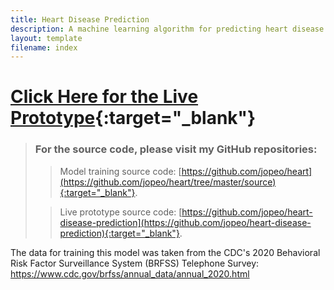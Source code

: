 ```yaml
---
title: Heart Disease Prediction
description: A machine learning algorithm for predicting heart disease
layout: template
filename: index
---
```


# [Click Here for the Live Prototype](http://www.heartdiseasepredictor.com){:target="_blank"}

>### For the source code, please visit my GitHub repositories:
>> Model training source code: [https://github.com/jopeo/heart](https://github.com/jopeo/heart/tree/master/source){:target="_blank"}.
> 
>> Live prototype source code: [https://github.com/jopeo/heart-disease-prediction](https://github.com/jopeo/heart-disease-prediction){:target="_blank"}.
>

The data for training this model was taken from the CDC's 2020 Behavioral Risk Factor 
Surveillance System (BRFSS) Telephone Survey: <https://www.cdc.gov/brfss/annual_data/annual_2020.html>
